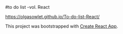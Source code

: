 #to do list -vol. React

https://olgasowlet.github.io/To-do-list-React/

This project was bootstrapped with [Create React App](https://github.com/facebook/create-react-app).




